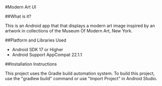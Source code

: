 #Modern Art UI

##What is it?

This is an Android app that that displays a modern art image inspired by 
an artwork in collections of the Museum Of Modern Art, New York.

##Platform and Libraries Used

- Android SDK 17 or Higher
- Android Support AppCompat 22.1.1

##Installation Instructions

This project uses the Gradle build automation system. To build this project, 
use the "gradlew build" command or use "Import Project" in Android Studio.